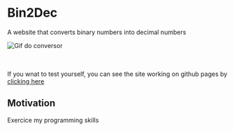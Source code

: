 # Bin2Dec
 A website that converts binary numbers into decimal numbers
 
 ![Gif do conversor](https://i.imgur.com/ZaATJoh.gif)
 <br>
 <br>
 <br>
 
 If you wnat to test yourself, you can see the site working on github pages by 
 <a href="https://felipemm-santos.github.io/Bin2Dec/" target="_blank">
 clicking here
 </a>
 
## Motivation
 Exercice my programming skills
